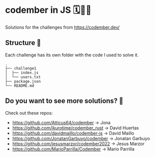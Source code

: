 # codember in JS 🗓️🧑‍💻
Solutions for the challenges from https://codember.dev/

## Structure 🌳
Each challenge has its own folder with the code I used to solve it.
```
.
├── challenge1
│  ├── index.js
│  └── users.txt
├── package.json
└── README.md
```

## Do you want to see more solutions? 👥
Check out these repos:
- https://github.com/Atticus64/codember -> Jona <Atticus64>
- https://github.com/ikurotime/codember_rust -> David Huertas <ikurotime>
- https://github.com/davidmaillo/codember-js -> David Maillo <davidmaillo>
- https://github.com/JonatanGarbuyo/codember -> Jonatan Garbuyo <JonatanGarbuyo>
- https://github.com/jesusmarzor/codember2022 -> Jesus Marzor <jesusmarzor>
- https://github.com/MarioParrilla/Codember -> Mario Parrilla <MarioParrilla>
